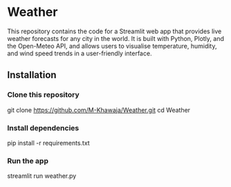 # Weather
This repository contains the code for a Streamlit web app that provides live weather forecasts for any city in the world.
It is built with Python, Plotly, and the Open-Meteo API, and allows users to visualise temperature, humidity, and wind speed trends in a user-friendly interface.

## Installation

### Clone this repository
git clone https://github.com/M-Khawaja/Weather.git
cd Weather

### Install dependencies
pip install -r requirements.txt

### Run the app
streamlit run weather.py

